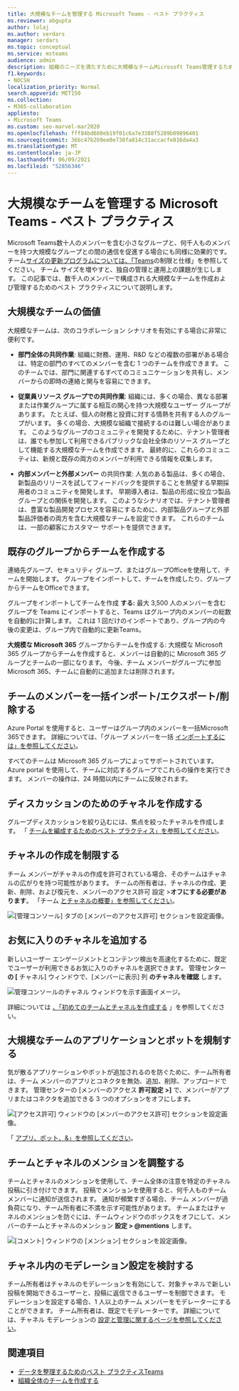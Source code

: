 ```yaml
---
title: 大規模なチームを管理する Microsoft Teams - ベスト プラクティス
ms.reviewer: abgupta
author: lolaj
ms.author: serdars
manager: serdars
ms.topic: conceptual
ms.service: msteams
audience: admin
description: 組織のニーズを満たすために大規模なチームMicrosoft Teams管理するためのベスト プラクティスについて説明します。
f1.keywords:
- NOCSH
localization_priority: Normal
search.appverid: MET150
ms.collection:
- M365-collaboration
appliesto:
- Microsoft Teams
ms.custom: seo-marvel-mar2020
ms.openlocfilehash: fff84bd660eb19f01c6a7e3388f5289b09896401
ms.sourcegitcommit: 36bc47b2b9ee0e738fa814c31accacfe816da4a3
ms.translationtype: MT
ms.contentlocale: ja-JP
ms.lasthandoff: 06/09/2021
ms.locfileid: "52856346"
---
```

# <a name="manage-large-teams-in-microsoft-teams---best-practices"></a>大規模なチームを管理する Microsoft Teams - ベスト プラクティス

Microsoft Teams数十人のメンバーを含む小さなグループと、何千人ものメンバーを持つ大規模なグループとの間の通信を促進する場合にも同様に効果的です。 チーム[サイズの更新プログラムについては、「Teams](limits-specifications-teams.md)の制限と仕様」を参照してください。 チーム サイズを増やすと、独自の管理と運用上の課題が生じします。 この記事では、数千人のメンバーで構成される大規模なチームを作成および管理するためのベスト プラクティスについて説明します。

## <a name="value-of-large-teams"></a>大規模なチームの価値

大規模なチームは、次のコラボレーション シナリオを有効にする場合に非常に便利です。

- **部門全体の共同作業**: 組織に財務、運用、R&D などの複数の部署がある場合は、特定の部門のすべてのメンバーを含む 1 つのチームを作成できます。 このチームでは、部門に関連するすべてのコミュニケーションを共有し、メンバーからの即時の連絡と関与を容易にできます。

- **従業員リソース グループでの共同作業**: 組織には、多くの場合、異なる部署または作業グループに属する相互の関心を持つ大規模なユーザー グループがあります。 たとえば、個人の財務と投資に対する情熱を共有する人のグループがいます。 多くの場合、大規模な組織で接続するのは難しい場合があります。 このようなグループのコミュニティを開発するために、テナント管理者は、誰でも参加して利用できるパブリックな会社全体のリソース グループとして機能する大規模なチームを作成できます。 最終的に、これらのコミュニティは、新規と既存の両方のメンバーが利用できる情報を収集します。

- **内部メンバーと外部メンバー** の共同作業: 人気のある製品は、多くの場合、新製品のリリースを試してフィードバックを提供することを熱望する早期採用者のコミュニティを開発します。 早期導入者は、製品の形成に役立つ製品グループとの関係を開発します。 このようなシナリオでは、テナント管理者は、豊富な製品開発プロセスを容易にするために、内部製品グループと外部製品評価者の両方を含む大規模なチームを設定できます。 これらのチームは、一部の顧客にカスタマー サポートを提供できます。

## <a name="create-teams-from-existing-groups"></a>既存のグループからチームを作成する

連絡先グループ、セキュリティ グループ、またはグループOfficeを使用して、チームを開始します。 グループをインポートして、チームを作成したり、グループからチームをOfficeできます。

グループをインポートしてチームを作成 **する:** 最大 3,500 人のメンバーを含むグループを Teams にインポートすると、Teams はグループ内のメンバーの総数を自動的に計算します。 これは 1 回だけのインポートであり、グループ内の今後の変更は、グループ内で自動的に更新Teams。

**大規模な Microsoft 365** グループからチームを作成する: 大規模な Microsoft 365 グループからチームを作成すると、メンバーは自動的に Microsoft 365 グループとチームの一部になります。 今後、チーム メンバーがグループに参加Microsoft 365、チームに自動的に追加または削除されます。

## <a name="bulk-importexportremove-members-in-a-team"></a>チームのメンバーを一括インポート/エクスポート/削除する

Azure Portal を使用すると、ユーザーはグループ内のメンバーを一括Microsoft 365できます。 詳細については、「グループ メンバーを一括 [インポートするには」を参照してください](/azure/active-directory/enterprise-users/groups-bulk-import-members#to-bulk-import-group-members)。

すべてのチームは Microsoft 365 グループによってサポートされています。Azure portal を使用して、チームに対応するグループでこれらの操作を実行できます。 メンバーの操作は、24 時間以内にチームに反映されます。

## <a name="create-channels-to-focus-discussions"></a>ディスカッションのためのチャネルを作成する

グループディスカッションを絞り込むには、焦点を絞ったチャネルを作成します。 「 [チームを編成するためのベスト プラクティス」を参照してください](best-practices-organizing.md)。

## <a name="restrict-channel-creation"></a>チャネルの作成を制限する

チーム メンバーがチャネルの作成を許可されている場合、そのチームはチャネルの広がりを持つ可能性があります。 チームの所有者は、チャネルの作成、更新、削除、および復元を、メンバーのアクセス許可 設定 >**オフにする必要があります**。 「チーム [とチャネルの概要」を参照してください](teams-channels-overview.md)。

![[管理コンソール] タブの [メンバーのアクセス許可] セクションを設定画像。](media/no-channel-creation.png "管理コンソールの [メンバーのアクセス許可] セクションの [画面] 設定します。[チャネルの作成または削除をメンバーに許可する] オプションはオフです。")

## <a name="add-favorite-channels"></a>お気に入りのチャネルを追加する

新しいユーザー エンゲージメントとコンテンツ検出を高速化するために、既定でユーザーが利用できるお気に入りのチャネルを選択できます。 管理センター **の [** チャネル] ウィンドウで、[メンバーに表示] 列 **のチャネルを確認** します。

![管理コンソールのチャネル ウィンドウを示す画面イメージ。](media/favorite-channels.png "管理コンソールの [チャネル] ウィンドウを示す画面イメージ。一部のチャネルでは、[メンバーの表示] がオンになっています。")

 詳細については [、「初めてのチームとチャネルを作成する](get-started-with-teams-create-your-first-teams-and-channels.md) 」を参照してください。

## <a name="regulate-applications-and-bots-in-large-teams"></a>大規模なチームのアプリケーションとボットを規制する

気が散るアプリケーションやボットが追加されるのを防ぐために、チーム所有者は、チーム メンバーのアプリとコネクタを無効、追加、削除、アップロードできます。 管理センターの [メンバーのアクセス **許可設定 >]** で、メンバーがアプリまたはコネクタを追加できる 3 つのオプションをオフにします。

![[アクセス許可] ウィンドウの [メンバーのアクセス許可] セクションを設定画像。](media/disable-bots-connectors.png "[メンバー] ウィンドウの [メンバーアクセス許可] セクションを設定画像。メンバーにアプリまたはコネクタの追加を許可するオプションはオフです。")

「 [アプリ、ボット、&」を参照してください](deploy-apps-microsoft-teams-landing-page.md)。

## <a name="regulate-team-and-channel-mentions"></a>チームとチャネルのメンションを調整する

チームとチャネルのメンションを使用して、チーム全体の注意を特定のチャネル投稿に引き付けできます。 投稿でメンションを使用すると、何千人ものチーム メンバーに通知が送信されます。 通知が頻繁すぎる場合、チーム メンバーが過負荷になり、チーム所有者に不満を示す可能性があります。 チームまたはチャネルのメンションを防ぐには、チームウィンドウのボックスをオフにして、メンバーのチームとチャネルのメンション **設定 > @mentions** します。

![[コメント] ウィンドウの [メンション] セクションを設定画像。](media/no-at-mentions.png "[コメント] ウィンドウの [メンション] セクションを設定画像。[メンションでメンバーにアクセス権を与える] と [メンション] のオプションはオフです。")

## <a name="consider-setting-up-moderation-in-your-channels"></a>チャネル内のモデレーション設定を検討する

チーム所有者はチャネルのモデレーションを有効にして、対象チャネルで新しい投稿を開始できるユーザーと、投稿に返信できるユーザーを制御できます。 モデレーションを設定する場合、1 人以上のチーム メンバーをモデレーターにすることができます。 チーム所有者は、既定でモデレーターです。 詳細については、チャネル モデレーションの [設定と管理に関するページを参照してください](manage-channel-moderation-in-teams.md)。

## <a name="related-topics"></a>関連項目

- [データを整理するためのベスト プラクティスTeams](best-practices-organizing.md)
- [組織全体のチームを作成する](create-an-org-wide-team.md)